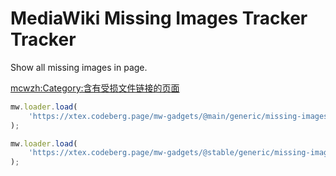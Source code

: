 # MediaWiki Missing Images Tracker Tracker

Show all missing images in page.

[mcwzh:Category:含有受损文件链接的页面](https://zh.minecraft.wiki/w/Category:含有受损文件链接的页面)

```javascript
mw.loader.load(
	'https://xtex.codeberg.page/mw-gadgets/@main/generic/missing-images-tracker/script.js'
);
```

```javascript
mw.loader.load(
	'https://xtex.codeberg.page/mw-gadgets/@stable/generic/missing-images-tracker/script.js'
);
```
